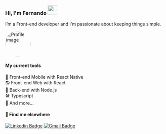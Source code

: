 ### Hi, I'm Fernando <img src="https://media.giphy.com/media/hvRJCLFzcasrR4ia7z/giphy.gif" width="30px">

I’m a Front-end developer and I'm passionate about keeping things simple.

<p align="left"> <img src="https://scontent.fmii7-1.fna.fbcdn.net/v/t39.30808-6/273874539_151190577272219_1299975647927141636_n.jpg?_nc_cat=107&ccb=1-5&_nc_sid=174925&_nc_eui2=AeFV_KLssxurpcfzlIiu3x-N8cUnUsD13EjxxSdSwPXcSGjQPpXdE-L7ZC3TKX9EHSTjaE2GnA6l2lRGEZNakkXt&_nc_ohc=giP9px7JUDQAX-tHaQQ&_nc_ht=scontent.fmii7-1.fna&oh=00_AT_llfyQk3YG833aKhpLNngYUawjKs3clwMJJGH82aKBxg&oe=6265C1F9" width=80 height=80  style="border-radius: 50%" alt="Profile Image " /> </p>

#### My current tools 
📲 Front-end Mobile with React Native  
🌎 Front-end Web with React  
📡 Back-end with Node.js  
🛠️ Typescript  
🧰 And more...  

#### 💬 Find me elsewhere

[![Linkedin Badge](https://img.shields.io/badge/-Linkedin-blue?style=flat-square&logo=Linkedin&logoColor=white&link=https://www.linkedin.com/in/l-fernandocosta/)](https://www.linkedin.com/in/fernando-costa-dev/) 
[![Gmail Badge](https://img.shields.io/badge/-fernandocostadev98@gmail.com-c14438?style=flat-square&logo=Gmail&logoColor=white&link=mailto:fernandocostadev98@gmail.com)](mailto:fernandocostadev98@gmail.com)

